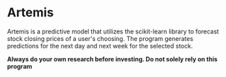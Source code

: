 # Artemis

Artemis is a predictive model that utilizes the scikit-learn library to forecast stock closing prices of a user's choosing. The program generates predictions  for the next day and next week for the selected stock.

**Always do your own research before investing. Do not solely rely on this program**
